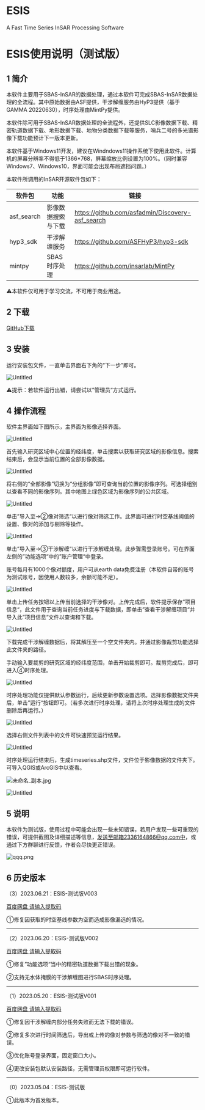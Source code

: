 # ESIS
A Fast Time Series InSAR Processing Software
# ESIS使用说明（测试版）

## 1 简介

本软件主要用于SBAS-InSAR的数据处理，通过本软件可完成SBAS-InSAR数据处理的全流程。其中原始数据由ASF提供，干涉解缠服务由HyP3提供（基于GAMMA 20220630），时序处理由MintPy提供。

本软件除可用于SBAS-InSAR数据处理的全流程外，还提供SLC影像数据下载、精密轨道数据下载、地形数据下载、地物分类数据下载等服务，哨兵二号的多光谱影像下载功能预计下一版本更新。

本软件基于Windows11开发，建议在Windndows11操作系统下使用此软件。计算机的屏幕分辨率不得低于1366*768，屏幕缩放比例设置为100%。（同时兼容Windows7、Windows10，界面可能会出现布局遮挡问题。）

本软件所调用的InSAR开源软件包如下：

| 软件包 | 功能 | 链接 |
| --- | --- | --- |
| asf_search | 影像数据搜索与下载 | https://github.com/asfadmin/Discovery-asf_search |
| hyp3_sdk | 干涉解缠服务 | https://github.com/ASFHyP3/hyp3-sdk |
| mintpy | SBAS时序处理 | https://github.com/insarlab/MintPy |

⚠本软件仅可用于学习交流，不可用于商业用途。

## 2 下载
[GitHub下载](https://github.com/ZGHHGZ/ESIS/releases)

## 3 安装

运行安装包文件，一直单击界面右下角的“下一步”即可。

![Untitled](readme_pic/Untitled.png)

⚠提示：若软件运行出错，请尝试以”管理员“方式运行。

## 4 操作流程

软件主界面如下图所示，主界面为影像选择界面。

![Untitled](readme_pic/Untitled%201.png)

首先输入研究区域中心位置的经纬度，单击搜索以获取研究区域的影像信息。搜索结束后，会显示当前位置的全部影像数据。

![Untitled](readme_pic/Untitled%202.png)

将右侧的“全部影像”切换为“分组影像”即可查询当前位置的影像序列。可选择组别以查看不同的影像序列。其中地图上绿色区域为影像序列的公共区域。

![Untitled](readme_pic/Untitled%203.png)

单击”导入至→②像对筛选“以进行像对筛选工作。此界面可进行时空基线阈值的设置、像对的添加与剔除等操作。

![Untitled](readme_pic/Untitled%204.png)

单击”导入至→③干涉解缠“以进行干涉解缠处理。此步骤需登录账号。可在界面左侧的”功能选项“中的”账户管理“中登录。

账号每月有1000个像对额度，用户可从earth data免费注册（本软件自带的账号为测试账号，因使用人数较多，余额可能不足）。

![Untitled](readme_pic/Untitled%205.png)

单击上传任务按钮以上传当前选择的干涉像对。上传完成后，软件提示保存”项目信息“，此文件用于查询当前任务进度与下载数据，即单击”查看干涉解缠项目“并导入此”项目信息“文件以查询和下载。

![Untitled](readme_pic/Untitled%206.png)

下载完成干涉解缠数据后，将其解压至一个空文件夹内。并通过影像裁剪功能选择此文件夹的路径。

手动输入要裁剪的研究区域的经纬度范围，单击开始裁剪即可。裁剪完成后，即可进入④时序处理。

![Untitled](readme_pic/Untitled%207.png)

时序处理功能仅提供默认参数运行，后续更新参数设置选项。选择影像数据文件夹后，单击”运行“按钮即可。（若多次进行时序处理，请将上次时序处理生成的文件删除后再运行。）

![Untitled](readme_pic/Untitled%208.png)

选择右侧文件列表中的文件可快速预览运行结果。

![Untitled](readme_pic/Untitled%209.png)

时序处理运行结束后，生成timeseries.shp文件，文件位于影像数据的文件夹下。可导入QGIS或ArcGIS中以查看。

![未命名_副本.jpg](readme_pic/immm.jpg)

![Untitled](readme_pic/Untitled%2010.png)

## 5 说明

本软件为测试版，使用过程中可能会出现一些未知错误，若用户发现一些可重现的错误，可提供截图及详细描述等信息，发送至邮箱2336164866@qq.com中，或通过下方群聊进行反馈，作者会尽快更正错误。

![qqq.png](readme_pic/qqq.png)

## 6 历史版本

（3）2023.06.21：ESIS-测试版V003

[百度网盘 请输入提取码](https://pan.baidu.com/s/1INE1vyQdIaZN0EWozX5oqw?pwd=972m)

①修复因获取的时空基线参数为空而造成影像漏选的情况。

---

（2）2023.06.20：ESIS-测试版V002

[百度网盘 请输入提取码](https://pan.baidu.com/s/1uKCoKKUpySraTGOMvuUnag?pwd=axcs)

①修复”功能选项“当中的精密轨道数据下载出错的现象。

②支持无水体掩膜的干涉解缠图进行SBAS时序处理。

---

（1）2023.05.20：ESIS-测试版V001

[百度网盘 请输入提取码](https://pan.baidu.com/s/1IGFbDW7aLhXCV0WoecJx9Q?pwd=luqi)

①修复因干涉解缠内部分任务失败而无法下载的错误。

②修复多次进行时间筛选后，导出或上传的像对参数与筛选的像对不一致的错误。

③优化账号登录界面，固定窗口大小。

④更改安装包默认安装路径，无需管理员权限即可运行软件。

---

（0）2023.05.04：ESIS-测试版

[](https://pan.baidu.com/s/1PWQ_hQqSnKverZLVwRKIzg?pwd=ktce)

①此版本为首发版本。
